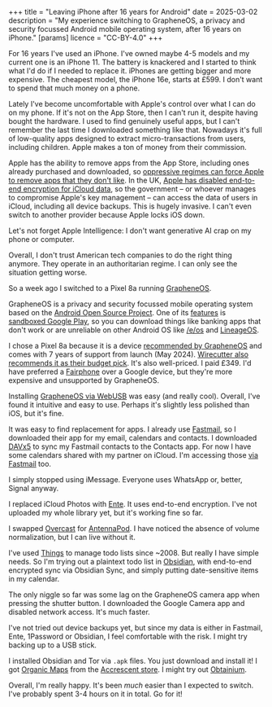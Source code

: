 +++
title = "Leaving iPhone after 16 years for Android"
date = 2025-03-02
description = "My experience switching to GrapheneOS, a privacy and security focussed Android mobile operating system, after 16 years on iPhone."
[params]
	licence = "CC-BY-4.0"
+++

For 16 years I've used an iPhone. I've owned maybe 4-5 models and my current one is an iPhone 11. The battery is knackered and I started to think what I'd do if I needed to replace it. iPhones are getting bigger and more expensive. The cheapest model, the iPhone 16e, starts at £599. I don't want to spend that much money on a phone.

Lately I've become uncomfortable with Apple's control over what I can do on my phone. If it's not on the App Store, then I can't run it, despite having bought the hardware. I used to find genuinely useful apps, but I can't remember the last time I downloaded something like that. Nowadays it's full of low-quality apps designed to extract micro-transactions from users, including children. Apple makes a ton of money from their commission.

Apple has the ability to remove apps from the App Store, including ones already purchased and downloaded, so [oppressive regimes can force Apple to remove apps that they don't like](https://www.theguardian.com/world/2024/apr/19/apple-removes-whatsapp-and-threads-from-chinese-app-store). In the UK, [Apple has disabled end-to-end encryption for iCloud data](https://www.bbc.co.uk/news/articles/cgj54eq4vejo), so the government – or whoever manages to compromise Apple's key management – can access the data of users in iCloud, including all device backups. This is hugely invasive. I can't even switch to another provider because Apple locks iOS down.

Let's not forget Apple Intelligence: I don't want generative AI crap on my phone or computer.

Overall, I don't trust American tech companies to do the right thing 
anymore. They operate in an authoritarian regime. I can only see the situation getting worse.

So a week ago I switched to a Pixel 8a running [GrapheneOS](https://grapheneos.org/).

GrapheneOS is a privacy and security focussed mobile operating system based on the [Android Open Source Project](https://source.android.com/). One of its [features](https://grapheneos.org/features) is [sandboxed Google Play](https://grapheneos.org/features#sandboxed-google-play), so you can download things like banking apps that don't work or are unreliable on other Android OS like [/e/os](https://e.foundation/e-os/) and [LineageOS](https://lineageos.org/).

I chose a Pixel 8a because it is a device [recommended by GrapheneOS](https://grapheneos.org/faq#recommended-devices) and comes with 7 years of support from launch (May 2024). [Wirecutter also recommends it as their budget pick](https://www.nytimes.com/wirecutter/reviews/best-android-phone/). It's also well-priced. I paid £349. I'd have preferred a [Fairphone](https://www.fairphone.com/) over a Google device, but they're more expensive and unsupported by GrapheneOS.

Installing [GrapheneOS via WebUSB](https://grapheneos.org/install/web) was easy (and really cool). Overall, I've found it intuitive and easy to use. Perhaps it's slightly less polished than iOS, but it's fine.

It was easy to find replacement for apps. I already use [Fastmail](https://www.fastmail.com/), so I downloaded their app for my email, calendars and contacts. I downloaded [DAVx5](https://www.davx5.com/) to sync my Fastmail contacts to the Contacts app. For now I have some calendars shared with my partner on iCloud. I'm accessing those [via Fastmail](https://www.fastmail.help/hc/en-us/articles/360058752754-How-to-synchronize-a-calendar) too.

I simply stopped using iMessage. Everyone uses WhatsApp or, better, Signal anyway.

I replaced iCloud Photos with [Ente](https://ente.io/). It uses end-to-end encryption. I've not uploaded my whole library yet, but it's working fine so far.

I swapped [Overcast](https://overcast.fm/) for [AntennaPod](https://antennapod.org/). I have noticed the absence of volume normalization, but I can live without it.

I've used [Things](https://culturedcode.com/things/) to manage todo lists since ~2008. But really I have simple needs. So I'm trying out a plaintext todo list in [Obsidian](https://obsidian.md/), with end-to-end encrypted sync via Obsidian Sync, and simply putting date-sensitive items in my calendar.

The only niggle so far was some lag on the GrapheneOS camera app when pressing the shutter button. I downloaded the Google Camera app and disabled network access. It's much faster.

I've not tried out device backups yet, but since my data is either in Fastmail, Ente, 1Password or Obsidian, I feel comfortable with the risk. I might try backing up to a USB stick.

I installed Obsidian and Tor via `.apk` files. You just download and install it! I got [Organic Maps](https://organicmaps.app/) from the [Accrescent store](https://accrescent.app). I might try out [Obtainium](https://github.com/ImranR98/Obtainium).

Overall, I'm really happy. It's been *much* easier than I expected to switch. I've probably spent 3-4 hours on it in total. Go for it!

